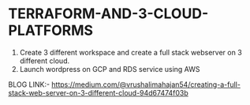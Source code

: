 # TERRAFORM-AND-3-CLOUD-PLATFORMS

1. Create 3 different workspace and create a full stack webserver on 3 different cloud.
2. Launch wordpress on GCP and RDS service using AWS

BLOG LINK:- https://medium.com/@vrushalimahajan54/creating-a-full-stack-web-server-on-3-different-cloud-94d67474f03b
